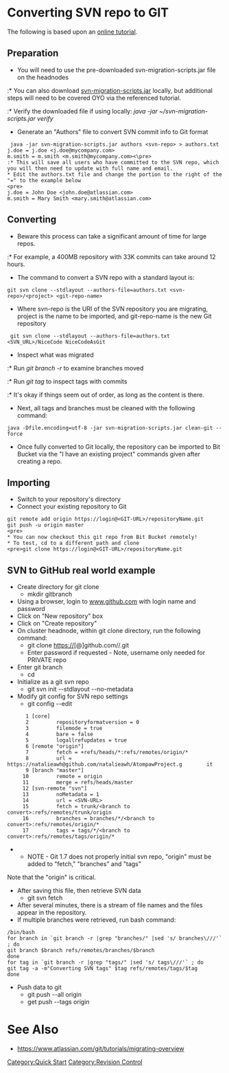 # Converting SVN repo to GIT

The following is based upon an [online
tutorial](https://www.atlassian.com/git/tutorials/svn-to-git-prepping-your-team-migration).

## Preparation

  - You will need to use the pre-downloaded svn-migration-scripts.jar
    file on the headnodes

:\* You can also download
[svn-migration-scripts.jar](https://bitbucket.org/atlassian/svn-migration-scripts/downloads/svn-migration-scripts.jar)
locally, but additional steps will need to be covered OYO via the
referenced tutorial.

:\* Verify the downloaded file if using locally: *java -jar
~/svn-migration-scripts.jar verify*

  - Generate an "Authors" file to convert SVN commit info to Git format

<!-- end list -->

```
 java -jar svn-migration-scripts.jar authors <svn-repo> > authors.txt
j.doe = j.doe <j.doe@mycompany.com>
m.smith = m.smith <m.smith@mycompany.com><\pre>
:* This will save all users who have committed to the SVN repo, which you will then need to update with full name and email.
* Edit the authors.txt file and change the portion to the right of the "=" to the example below
<pre>
j.doe = John Doe <john.doe@atlassian.com>
m.smith = Mary Smith <mary.smith@atlassian.com>
```

## Converting

  - Beware this process can take a significant amount of time for large
    repos.

:\* For example, a 400MB repository with 33K commits can take around 12
hours.

  - The command to convert a SVN repo with a standard layout
    is:

<!-- end list -->

    git svn clone --stdlayout --authors-file=authors.txt <svn-repo>/<project> <git-repo-name>

  - Where svn-repo is the URI of the SVN repository you are migrating,
    project is the name to be imported, and git-repo-name is the new Git
    repository

<!-- end list -->

```
 git svn clone --stdlayout --authors-file=authors.txt <SVN_URL>/NiceCode NiceCodeAsGit
```

  - Inspect what was migrated

:\* Run *git branch -r* to examine branches moved

:\* Run *git tag* to inspect tags with commits

:\* It's okay if things seem out of order, as long as the content is
there.

  - Next, all tags and branches must be cleaned with the following
    command:

<!-- end list -->

    java -Dfile.encoding=utf-8 -jar svn-migration-scripts.jar clean-git --force

  - Once fully converted to Git locally, the repository can be imported
    to Bit Bucket via the "I have an existing project" commands given
    after creating a repo.

## Importing

  - Switch to your repository's directory
  - Connect your existing repository to Git

<!-- end list -->

    git remote add origin https://login@<GIT-URL>/repositoryName.git
    git push -u origin master
    <pre>
    * You can now checkout this git repo from Bit Bucket remotely!
    * To test, cd to a different path and clone
    <pre>git clone https://login@<GIT-URL>/repositoryName.git

## SVN to GitHub real world example

  - Create directory for git clone
      - mkdir gitbranch
  - Using a browser, login to www.github.com with login name and
    password
  - Click on "New repository" box
  - Click on "Create repository"
  - On cluster headnode, within git clone directory, run the following
    command:
      - git clone
        <https://>\[<username>@\]github.com/<GIT-REPO>/<REPO>.git
      - Enter password if requested - Note, username only needed for
        PRIVATE repo
  - Enter git branch
      - cd <REPO>
  - Initialize as a git svn repo
      - git svn init --stdlayout --no-metadata <SVN-URL>
  - Modify git config for SVN repo settings
      - git config --edit

<!-- end list -->

```
      1 [core]
      2         repositoryformatversion = 0
      3         filemode = true
      4         bare = false
      5         logallrefupdates = true
      6 [remote "origin"]
      7         fetch = +refs/heads/*:refs/remotes/origin/*
      8         url = https://natalieawh@github.com/natalieawh/AtompawProject.g        it
      9 [branch "master"]
     10         remote = origin
     11         merge = refs/heads/master
     12 [svn-remote "svn"]
     13         noMetadata = 1
     14         url = <SVN-URL>
     15         fetch = trunk/<branch to convert>:refs/remotes/trunk/origin
     16         branches = branches/*/<branch to convert>:refs/remotes/origin/*
     17         tags = tags/*/<branch to convert>:refs/remotes/tags/origin/*
```

  -   - NOTE - Git 1.7 does not properly initial svn repo, "origin" must
        be added to "fetch," "branches" and "tags"

Note that the "origin" is critical.

  - After saving this file, then retrieve SVN data
      - git svn fetch
  - After several minutes, there is a stream of file names and the files
    appear in the repository.
  - If multiple branches were retrieved, run bash command:

<!-- end list -->

    /bin/bash
    for branch in `git branch -r |grep "branches/" |sed 's/ branches\///'` ; do
    git branch $branch refs/remotes/branches/$branch
    done
    for tag in `git branch -r |grep "tags/" |sed 's/ tags\///'` ; do
    git tag -a -m"Converting SVN tags" $tag refs/remotes/tags/$tag
    done

  - Push data to git
      - git push --all origin
      - get push --tags origin

# See Also

  - <https://www.atlassian.com/git/tutorials/migrating-overview>

[Category:Quick Start](Category:Quick_Start "wikilink")
[Category:Revision Control](Category:Revision_Control "wikilink")
